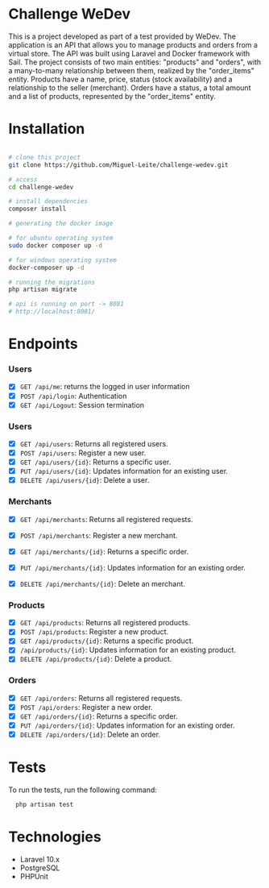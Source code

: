 # Challenge WeDev

This is a project developed as part of a test provided by WeDev. The application is an API that allows you to manage products and orders from a virtual store. The API was built using Laravel and Docker framework with Sail. The project consists of two main entities: "products" and "orders", with a many-to-many relationship between them, realized by the "order_items" entity. Products have a name, price, status (stock availability) and a relationship to the seller (merchant). Orders have a status, a total amount and a list of products, represented by the "order_items" entity.

# Installation

```bash

# clone this project 
git clone https://github.com/Miguel-Leite/challenge-wedev.git

# access
cd challenge-wedev

# install dependencies
composer install

# generating the docker image

# for ubuntu operating system
sudo docker composer up -d

# for windows operating system
docker-composer up -d

# running the migrations
php artisan migrate

# api is running on port -> 8081
# http://localhost:8081/

```

# Endpoints

### Users

- [x] `GET /api/me`: returns the logged in user information
- [x] `POST /api/login`: Authentication
- [x] `GET /api/Logout`: Session termination
### Users

- [x] `GET /api/users`: Returns all registered users.
- [x] `POST /api/users`: Register a new user.
- [x] `GET /api/users/{id}`: Returns a specific user.
- [x] `PUT /api/users/{id}`: Updates information for an existing user.
- [x] `DELETE /api/users/{id}`: Delete a user.

### Merchants

- [x] `GET /api/merchants`: Returns all registered requests.
- [x] `POST /api/merchants`: Register a new merchant.
- [x] `GET /api/merchants/{id}`: Returns a specific order.
- [x] `PUT /api/merchants/{id}`: Updates information for an existing order.
- [x] `DELETE /api/merchants/{id}`: Delete an merchant.


### Products

- [x] `GET /api/products`: Returns all registered products.
- [x] `POST /api/products`: Register a new product.
- [x] `GET /api/products/{id}`: Returns a specific product.
- [x] `/api/products/{id}`: Updates information for an existing product.
- [x] `DELETE /api/products/{id}`: Delete a product.

### Orders

- [x] `GET /api/orders`: Returns all registered requests.
- [x] `POST /api/orders`: Register a new order.
- [x] `GET /api/orders/{id}`: Returns a specific order.
- [x] `PUT /api/orders/{id}`: Updates information for an existing order.
- [x] `DELETE /api/orders/{id}`: Delete an order.

# Tests

To run the tests, run the following command: 

```bash
  php artisan test 
```

# Technologies

- Laravel 10.x
- PostgreSQL
- PHPUnit




